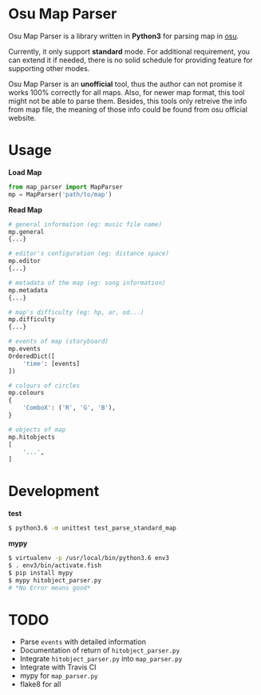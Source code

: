 Osu Map Parser
==============

Osu Map Parser is a library written in **Python3** for parsing map in [osu](https://osu.ppy.sh).

Currently, it only support **standard** mode. For additional requirement, you can extend it if needed, there is no solid schedule for providing feature for supporting other modes.

Osu Map Parser is an **unofficial** tool, thus the author can not promise it works 100% correctly for all maps. Also, for newer map format, this tool might not be able to parse them. Besides, this tools only retreive the info from map file, the meaning of those info could be found from osu official website. 


Usage
=====

**Load Map**

```python
from map_parser import MapParser
mp = MapParser('path/to/map')
```

**Read Map**

```python
# general information (eg: music file name)
mp.general
{...}

# editor's configuration (eg: distance space)
mp.editor
{...}

# metadata of the map (eg: song information)
mp.metadata
{...}

# map's difficulty (eg: hp, ar, od...)
mp.difficulty
{...}

# events of map (storyboard)
mp.events
OrderedDict([
    'time': [events]
])

# colours of circles
mp.colours
{
    'ComboX': ('R', 'G', 'B'),
}

# objects of map
mp.hitobjects
[
    '...',
]
```


Development
===========

**test**

```bash
$ python3.6 -m unittest test_parse_standard_map
```


**mypy**

```bash
$ virtualenv -p /usr/local/bin/python3.6 env3
$ . env3/bin/activate.fish
$ pip install mypy
$ mypy hitobject_parser.py
# *No Error means good*
```


TODO
====

- Parse `events` with detailed information
- Documentation of return of `hitobject_parser.py`
- Integrate `hitobject_parser.py` into `map_parser.py`
- Integrate with Travis CI
- mypy for `map_parser.py`
- flake8 for all
